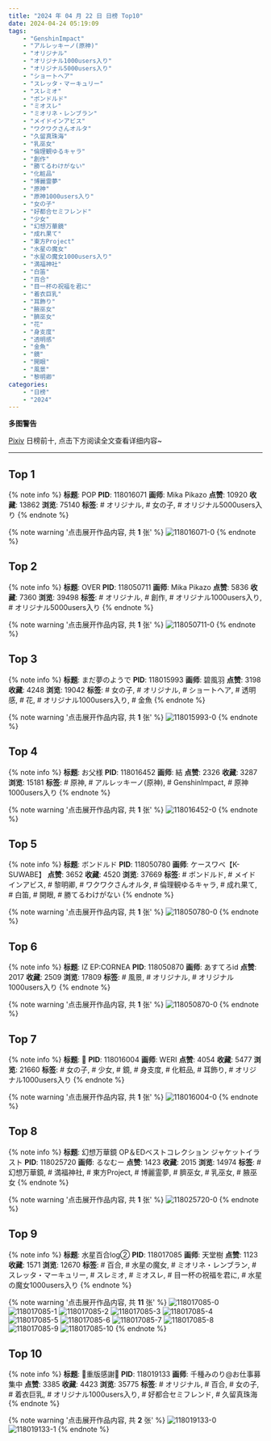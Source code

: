 ```yaml
---
title: "2024 年 04 月 22 日 日榜 Top10"
date: 2024-04-24 05:19:09
tags:
    - "GenshinImpact"
    - "アルレッキーノ(原神)"
    - "オリジナル"
    - "オリジナル1000users入り"
    - "オリジナル5000users入り"
    - "ショートヘア"
    - "スレッタ・マーキュリー"
    - "スレミオ"
    - "ボンドルド"
    - "ミオスレ"
    - "ミオリネ・レンブラン"
    - "メイドインアビス"
    - "ワクワクさんオルタ"
    - "久留真珠海"
    - "乳巫女"
    - "倫理観ゆるキャラ"
    - "創作"
    - "勝てるわけがない"
    - "化粧品"
    - "博麗霊夢"
    - "原神"
    - "原神1000users入り"
    - "女の子"
    - "好都合セミフレンド"
    - "少女"
    - "幻想万華鏡"
    - "成れ果て"
    - "東方Project"
    - "水星の魔女"
    - "水星の魔女1000users入り"
    - "満福神社"
    - "白笛"
    - "百合"
    - "目一杯の祝福を君に"
    - "着衣巨乳"
    - "耳飾り"
    - "腋巫女"
    - "臍巫女"
    - "花"
    - "身支度"
    - "透明感"
    - "金魚"
    - "鏡"
    - "開眼"
    - "風景"
    - "黎明卿"
categories:
    - "日榜"
    - "2024"
---
```


<i class="fa fa-triangle-exclamation"></i>**多图警告**<i class="fa fa-triangle-exclamation"></i>

[Pixiv](https://www.pixiv.net/) 日榜前十, 点击下方阅读全文查看详细内容~

<!-- more -->

---

## Top 1

{% note info %}
**标题**: POP
**PID**: 118016071 **画师**: Mika Pikazo
**点赞**: 10920 **收藏**: 13862 **浏览**: 75140
**标签**: # オリジナル, # 女の子, # オリジナル5000users入り
{% endnote %}

{% note warning '点击展开作品内容, 共 **1** 张' %}
![118016071-0](https://i.pixiv.re/img-original/img/2024/04/21/00/00/14/118016071_p0.png)
{% endnote %}

## Top 2

{% note info %}
**标题**: OVER
**PID**: 118050711 **画师**: Mika Pikazo
**点赞**: 5836 **收藏**: 7360 **浏览**: 39498
**标签**: # オリジナル, # 創作, # オリジナル1000users入り, # オリジナル5000users入り
{% endnote %}

{% note warning '点击展开作品内容, 共 **1** 张' %}
![118050711-0](https://i.pixiv.re/img-original/img/2024/04/22/00/00/06/118050711_p0.png)
{% endnote %}

## Top 3

{% note info %}
**标题**: まだ夢のようで
**PID**: 118015993 **画师**: 碧風羽
**点赞**: 3198 **收藏**: 4248 **浏览**: 19042
**标签**: # 女の子, # オリジナル, # ショートヘア, # 透明感, # 花, # オリジナル1000users入り, # 金魚
{% endnote %}

{% note warning '点击展开作品内容, 共 **1** 张' %}
![118015993-0](https://i.pixiv.re/img-original/img/2024/04/21/00/00/01/118015993_p0.jpg)
{% endnote %}

## Top 4

{% note info %}
**标题**: お父様
**PID**: 118016452 **画师**: 結
**点赞**: 2326 **收藏**: 3287 **浏览**: 15181
**标签**: # 原神, # アルレッキーノ(原神), # GenshinImpact, # 原神1000users入り
{% endnote %}

{% note warning '点击展开作品内容, 共 **1** 张' %}
![118016452-0](https://i.pixiv.re/img-original/img/2024/04/21/00/03/10/118016452_p0.jpg)
{% endnote %}

## Top 5

{% note info %}
**标题**: ボンドルド
**PID**: 118050780 **画师**: ケースワベ【K-SUWABE】
**点赞**: 3652 **收藏**: 4520 **浏览**: 37669
**标签**: # ボンドルド, # メイドインアビス, # 黎明卿, # ワクワクさんオルタ, # 倫理観ゆるキャラ, # 成れ果て, # 白笛, # 開眼, # 勝てるわけがない
{% endnote %}

{% note warning '点击展开作品内容, 共 **1** 张' %}
![118050780-0](https://i.pixiv.re/img-original/img/2024/04/22/00/00/17/118050780_p0.jpg)
{% endnote %}

## Top 6

{% note info %}
**标题**: IZ EP:CORNEA
**PID**: 118050870 **画师**: あすてろid
**点赞**: 2017 **收藏**: 2509 **浏览**: 17809
**标签**: # 風景, # オリジナル, # オリジナル1000users入り
{% endnote %}

{% note warning '点击展开作品内容, 共 **1** 张' %}
![118050870-0](https://i.pixiv.re/img-original/img/2024/04/22/00/00/33/118050870_p0.png)
{% endnote %}

## Top 7

{% note info %}
**标题**: 🎀
**PID**: 118016004 **画师**: WERI
**点赞**: 4054 **收藏**: 5477 **浏览**: 21660
**标签**: # 女の子, # 少女, # 鏡, # 身支度, # 化粧品, # 耳飾り, # オリジナル1000users入り
{% endnote %}

{% note warning '点击展开作品内容, 共 **1** 张' %}
![118016004-0](https://i.pixiv.re/img-original/img/2024/04/21/00/00/04/118016004_p0.png)
{% endnote %}

## Top 8

{% note info %}
**标题**: 幻想万華鏡 OP＆EDベストコレクション ジャケットイラスト
**PID**: 118025720 **画师**: るなむー
**点赞**: 1423 **收藏**: 2015 **浏览**: 14974
**标签**: # 幻想万華鏡, # 満福神社, # 東方Project, # 博麗霊夢, # 臍巫女, # 乳巫女, # 腋巫女
{% endnote %}

{% note warning '点击展开作品内容, 共 **1** 张' %}
![118025720-0](https://i.pixiv.re/img-original/img/2024/04/21/09/35/34/118025720_p0.jpg)
{% endnote %}

## Top 9

{% note info %}
**标题**: 水星百合log②
**PID**: 118017085 **画师**: 天堂樹
**点赞**: 1123 **收藏**: 1571 **浏览**: 12670
**标签**: # 百合, # 水星の魔女, # ミオリネ・レンブラン, # スレッタ・マーキュリー, # スレミオ, # ミオスレ, # 目一杯の祝福を君に, # 水星の魔女1000users入り
{% endnote %}

{% note warning '点击展开作品内容, 共 **11** 张' %}
![118017085-0](https://i.pixiv.re/img-original/img/2024/04/21/00/20/16/118017085_p0.jpg)
![118017085-1](https://i.pixiv.re/img-original/img/2024/04/21/00/20/16/118017085_p1.jpg)
![118017085-2](https://i.pixiv.re/img-original/img/2024/04/21/00/20/16/118017085_p2.jpg)
![118017085-3](https://i.pixiv.re/img-original/img/2024/04/21/00/20/16/118017085_p3.jpg)
![118017085-4](https://i.pixiv.re/img-original/img/2024/04/21/00/20/16/118017085_p4.jpg)
![118017085-5](https://i.pixiv.re/img-original/img/2024/04/21/00/20/16/118017085_p5.jpg)
![118017085-6](https://i.pixiv.re/img-original/img/2024/04/21/00/20/16/118017085_p6.jpg)
![118017085-7](https://i.pixiv.re/img-original/img/2024/04/21/00/20/16/118017085_p7.jpg)
![118017085-8](https://i.pixiv.re/img-original/img/2024/04/21/00/20/16/118017085_p8.jpg)
![118017085-9](https://i.pixiv.re/img-original/img/2024/04/21/00/20/16/118017085_p9.jpg)
![118017085-10](https://i.pixiv.re/img-original/img/2024/04/21/00/20/16/118017085_p10.jpg)
{% endnote %}

## Top 10

{% note info %}
**标题**: 💜重版感謝💜
**PID**: 118019133 **画师**: 千種みのり@お仕事募集中
**点赞**: 3385 **收藏**: 4423 **浏览**: 35775
**标签**: # オリジナル, # 百合, # 女の子, # 着衣巨乳, # オリジナル1000users入り, # 好都合セミフレンド, # 久留真珠海
{% endnote %}

{% note warning '点击展开作品内容, 共 **2** 张' %}
![118019133-0](https://i.pixiv.re/img-original/img/2024/04/21/01/30/59/118019133_p0.jpg)
![118019133-1](https://i.pixiv.re/img-original/img/2024/04/21/01/30/59/118019133_p1.jpg)
{% endnote %}
